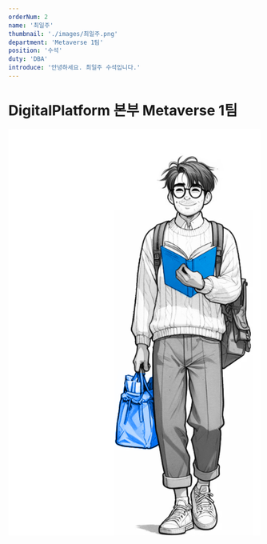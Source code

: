 ```yaml
---
orderNum: 2
name: '최일주'
thumbnail: './images/최일주.png'
department: 'Metaverse 1팀'
position: '수석'
duty: 'DBA'
introduce: '안녕하세요. 최일주 수석입니다.'
---
```


# DigitalPlatform 본부 Metaverse 1팀

![Git Commit Message Example](images/최일주.png)
